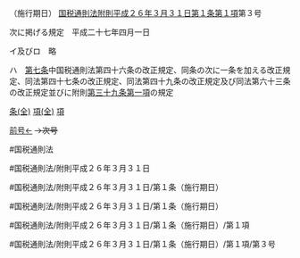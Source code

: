 （施行期日）
[国税通則法附則平成２６年３月３１日第１条第１項](国税通則法＿＿＿＿附則平成２６年３月３１日第１条第１項)第３号

次に掲げる規定　平成二十七年四月一日

イ及びロ　略

ハ　[第七条](国税通則法＿＿＿＿附則平成２６年３月３１日第７条第１項)中国税通則法第四十六条の改正規定、同条の次に一条を加える改正規定、同法第四十七条の改正規定、同法第四十九条の改正規定及び同法第六十三条の改正規定並びに附則[第三十九条第一項](国税通則法＿＿＿＿附則平成２６年３月３１日第３９条第１項)の規定

[条(全)](国税通則法＿＿＿＿附則平成２６年３月３１日第１条_.md)    [項(全)](国税通則法＿＿＿＿附則平成２６年３月３１日第１条第１項_.md)    [項](国税通則法＿＿＿＿附則平成２６年３月３１日第１条第１項.md)

[前号←](国税通則法＿＿＿＿附則平成２６年３月３１日第１条第１項第２号.md)  ~~→次号~~

#国税通則法

#国税通則法/附則平成２６年３月３１日

#国税通則法/附則平成２６年３月３１日/第１条（施行期日）

#国税通則法/附則平成２６年３月３１日/第１条（施行期日）

#国税通則法/附則平成２６年３月３１日/第１条（施行期日）/第１項

#国税通則法/附則平成２６年３月３１日/第１条（施行期日）/第１項/第３号

